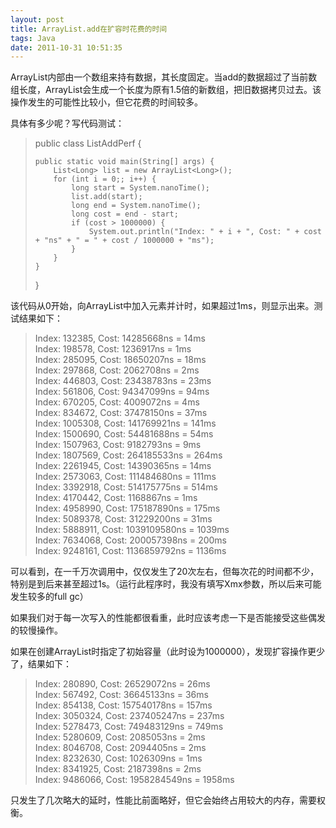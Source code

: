 ```yaml
---
layout: post
title: ArrayList.add在扩容时花费的时间
tags: Java
date: 2011-10-31 10:51:35
---
```


ArrayList内部由一个数组来持有数据，其长度固定。当add的数据超过了当前数组长度，ArrayList会生成一个长度为原有1.5倍的新数组，把旧数据拷贝过去。该操作发生的可能性比较小，但它花费的时间较多。

<span id="more-538"></span>
<p>具体有多少呢？写代码测试：

> public class ListAddPerf { 
> 
>     public static void main(String[] args) {      
>         List<Long> list = new ArrayList<Long>();       
>         for (int i = 0;; i++) {       
>             long start = System.nanoTime();       
>             list.add(start);       
>             long end = System.nanoTime();       
>             long cost = end - start;       
>             if (cost > 1000000) {       
>                 System.out.println("Index: " + i + ", Cost: " + cost + "ns" + " = " + cost / 1000000 + "ms");       
>             }       
>         }       
>     }       
> }

该代码从0开始，向ArrayList中加入元素并计时，如果超过1ms，则显示出来。测试结果如下：

> Index: 132385, Cost: 14285668ns = 14ms      
> Index: 198578, Cost: 1236917ns = 1ms       
> Index: 285095, Cost: 18650207ns = 18ms       
> Index: 297868, Cost: 2062708ns = 2ms       
> Index: 446803, Cost: 23438783ns = 23ms       
> Index: 561806, Cost: 94347099ns = 94ms       
> Index: 670205, Cost: 4009072ns = 4ms       
> Index: 834672, Cost: 37478150ns = 37ms       
> Index: 1005308, Cost: 141769921ns = 141ms       
> Index: 1500690, Cost: 54481688ns = 54ms       
> Index: 1507963, Cost: 9182793ns = 9ms       
> Index: 1807569, Cost: 264185533ns = 264ms       
> Index: 2261945, Cost: 14390365ns = 14ms       
> Index: 2573063, Cost: 111484680ns = 111ms       
> Index: 3392918, Cost: 514175775ns = 514ms       
> Index: 4170442, Cost: 1168867ns = 1ms       
> Index: 4958990, Cost: 175187890ns = 175ms       
> Index: 5089378, Cost: 31229200ns = 31ms       
> Index: 5888911, Cost: 1039109580ns = 1039ms       
> Index: 7634068, Cost: 200057398ns = 200ms       
> Index: 9248161, Cost: 1136859792ns = 1136ms
> 
>  

可以看到，在一千万次调用中，仅仅发生了20次左右，但每次花的时间都不少，特别是到后来甚至超过1s。（运行此程序时，我没有填写Xmx参数，所以后来可能发生较多的full gc）

如果我们对于每一次写入的性能都很看重，此时应该考虑一下是否能接受这些偶发的较慢操作。

如果在创建ArrayList时指定了初始容量（此时设为1000000），发现扩容操作更少了，结果如下：

> Index: 280890, Cost: 26529072ns = 26ms      
> Index: 567492, Cost: 36645133ns = 36ms       
> Index: 854138, Cost: 157540178ns = 157ms       
> Index: 3050324, Cost: 237405247ns = 237ms       
> Index: 5278473, Cost: 749483129ns = 749ms       
> Index: 5280609, Cost: 2085053ns = 2ms       
> Index: 8046708, Cost: 2094405ns = 2ms       
> Index: 8232630, Cost: 1026309ns = 1ms       
> Index: 8341925, Cost: 2187398ns = 2ms       
> Index: 9486066, Cost: 1958284549ns = 1958ms
> 
>  

只发生了几次略大的延时，性能比前面略好，但它会始终占用较大的内存，需要权衡。
